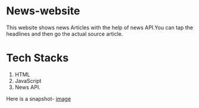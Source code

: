 # News-website
This website shows news Articles with the help of news API.You can tap the headlines and then go the actual source article.
# Tech Stacks
1. HTML
2. JavaScript
3. News API.


Here is a snapshot-
[image](https://github.com/01DarshanPatni/News-website/blob/master/pic.png)
